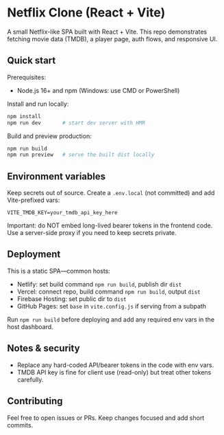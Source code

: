 # Netflix Clone (React + Vite)

A small Netflix-like SPA built with React + Vite. This repo demonstrates fetching movie data (TMDB), a player page, auth flows, and responsive UI.

## Quick start

Prerequisites:
- Node.js 16+ and npm (Windows: use CMD or PowerShell)

Install and run locally:
```bash
npm install
npm run dev       # start dev server with HMR
```

Build and preview production:
```bash
npm run build
npm run preview   # serve the built dist locally
```

## Environment variables

Keep secrets out of source. Create a `.env.local` (not committed) and add Vite-prefixed vars:

```
VITE_TMDB_KEY=your_tmdb_api_key_here
```

Important: do NOT embed long-lived bearer tokens in the frontend code. Use a server-side proxy if you need to keep secrets private.

## Deployment

This is a static SPA—common hosts:
- Netlify: set build command `npm run build`, publish dir `dist`
- Vercel: connect repo, build command `npm run build`, output `dist`
- Firebase Hosting: set public dir to `dist`
- GitHub Pages: set `base` in `vite.config.js` if serving from a subpath

Run `npm run build` before deploying and add any required env vars in the host dashboard.

## Notes & security
- Replace any hard-coded API/bearer tokens in the code with env vars.
- TMDB API key is fine for client use (read-only) but treat other tokens carefully.

## Contributing
Feel free to open issues or PRs. Keep changes focused and add short commits.

<!-- End of file -->
